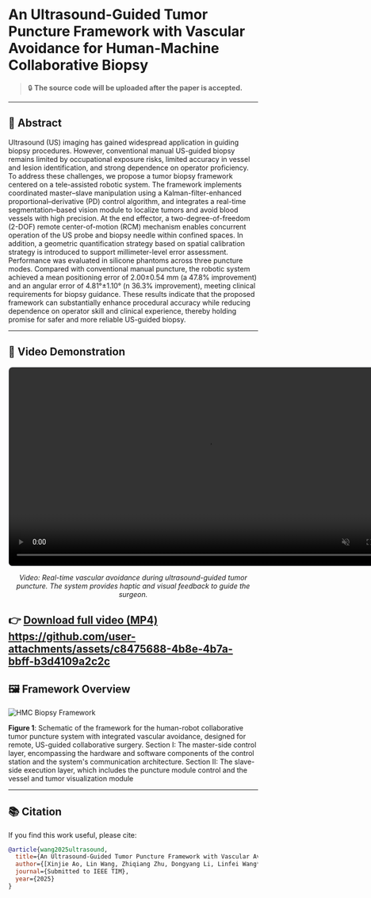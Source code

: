 # An Ultrasound-Guided Tumor Puncture Framework with Vascular Avoidance for Human-Machine Collaborative Biopsy

> 🔒 **The source code will be uploaded after the paper is accepted.**

---

## 📄 Abstract

Ultrasound (US) imaging has gained widespread application in guiding biopsy procedures. However, conventional manual US-guided biopsy remains limited by occupational exposure risks, limited accuracy in vessel and lesion identification, and strong dependence on operator proficiency. To address these challenges, we propose a tumor biopsy framework centered on a tele-assisted robotic system. The framework implements coordinated master–slave manipulation using a Kalman-filter-enhanced proportional–derivative (PD) control algorithm, and integrates a real-time segmentation–based vision module to localize tumors and avoid blood vessels with high precision. At the end effector, a two-degree-of-freedom (2-DOF) remote center-of-motion (RCM) mechanism enables concurrent operation of the US probe and biopsy needle within confined spaces. In addition, a geometric quantification strategy based on spatial calibration strategy is introduced to support millimeter-level error assessment. Performance was evaluated in silicone phantoms across three puncture modes. Compared with conventional manual puncture, the robotic system achieved a mean positioning error of 2.00±0.54 mm (a 47.8% improvement) and an angular error of 4.81°±1.10° (n 36.3% improvement), meeting clinical requirements for biopsy guidance. These results indicate that the proposed framework can substantially enhance procedural accuracy while reducing dependence on operator skill and clinical experience, thereby holding promise for safer and more reliable US-guided biopsy.

---

## 🎥 Video Demonstration

<!-- 直接嵌入视频，支持 mp4/webm -->
<video width="800" controls autoplay loop muted style="border: 1px solid #e1e4e8; border-radius: 8px; display: block; margin: 0 auto;">
  <source src="videos/demo.mp4" type="video/mp4">
  Your browser does not support the video tag.
</video>

<p align="center">
  <em>Video: Real-time vascular avoidance during ultrasound-guided tumor puncture. The system provides haptic and visual feedback to guide the surgeon.</em>
</p>


👉 [Download full video (MP4)](videos/demo.mp4)
https://github.com/user-attachments/assets/c8475688-4b8e-4b7a-bbff-b3d4109a2c2c
---

## 🖼️ Framework Overview

![HMC Biopsy Framework](fig1.png)

**Figure 1**: Schematic of the framework for the human-robot collaborative tumor puncture system with integrated vascular avoidance, designed for remote, US-guided collaborative surgery. Section I: The master-side control layer, encompassing the hardware and software components of the control station and the system's communication architecture. Section II: The slave-side execution layer, which includes the puncture module control and the vessel and tumor visualization module

---

## 📚 Citation

If you find this work useful, please cite:

```bibtex
@article{wang2025ultrasound,
  title={An Ultrasound-Guided Tumor Puncture Framework with Vascular Avoidance for Human-Machine Collaborative Biopsy},
  author={[Xinjie Ao, Lin Wang, Zhiqiang Zhu, Dongyang Li, Linfei Wang*, and Yonghang Tai},
  journal={Submitted to IEEE TIM},
  year={2025}
}

